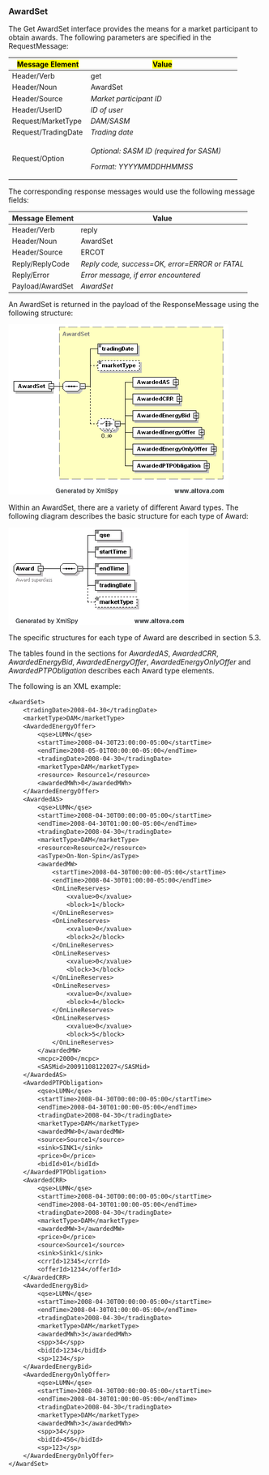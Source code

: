### AwardSet

The Get AwardSet interface provides the means for a market participant
to obtain awards. The following parameters are specified in the
RequestMessage:

<table>
<colgroup>
<col style="width: 34%" />
<col style="width: 65%" />
</colgroup>
<thead>
<tr class="header">
<th><mark>Message Element</mark></th>
<th><mark>Value</mark></th>
</tr>
</thead>
<tbody>
<tr class="odd">
<td>Header/Verb</td>
<td>get</td>
</tr>
<tr class="even">
<td>Header/Noun</td>
<td>AwardSet</td>
</tr>
<tr class="odd">
<td>Header/Source</td>
<td><em>Market participant ID</em></td>
</tr>
<tr class="even">
<td>Header/UserID</td>
<td><em>ID of user</em></td>
</tr>
<tr class="odd">
<td>Request/MarketType</td>
<td><em>DAM/SASM</em></td>
</tr>
<tr class="even">
<td>Request/TradingDate</td>
<td><em>Trading date</em></td>
</tr>
<tr class="odd">
<td>Request/Option</td>
<td><p><em>Optional: SASM ID (required for SASM)</em></p>
<p><em>Format: YYYYMMDDHHMMSS</em></p></td>
</tr>
</tbody>
</table>

The corresponding response messages would use the following message
fields:

| <span class="mark">Message Element</span> | <span class="mark">Value</span>                |
|-------------------------------------------|------------------------------------------------|
| Header/Verb                               | reply                                          |
| Header/Noun                               | AwardSet                                       |
| Header/Source                             | ERCOT                                          |
| Reply/ReplyCode                           | *Reply code, success=OK, error=ERROR or FATAL* |
| Reply/Error                               | *Error message, if error encountered*          |
| Payload/AwardSet                          | *AwardSet*                                     |


An AwardSet is returned in the payload of the ResponseMessage using
the following structure:

![AwardSet Structure](../Images/AwardSet_Structure.png)

Within an AwardSet, there are a variety of different Award types. The
following diagram describes the basic structure for each type of
Award:

![Award Structure](../Images/Award_Structure.png)

The specific structures for each type of Award are described in section
5.3.

The tables found in the sections for *AwardedAS*, *AwardedCRR*, *AwardedEnergyBid*, *AwardedEnergyOffer*, *AwardedEnergyOnlyOffer* and *AwardedPTPObligation* describes each Award
type elements.

The following is an XML example:

~~~
<AwardSet>
    <tradingDate>2008-04-30</tradingDate>
    <marketType>DAM</marketType>
    <AwardedEnergyOffer>
        <qse>LUMN</qse>
        <startTime>2008-04-30T23:00:00-05:00</startTime>
        <endTime>2008-05-01T00:00:00-05:00</endTime>
        <tradingDate>2008-04-30</tradingDate>
        <marketType>DAM</marketType>
        <resource> Resource1</resource>
        <awardedMWh>0</awardedMWh>
    </AwardedEnergyOffer>
    <AwardedAS>
        <qse>LUMN</qse>
        <startTime>2008-04-30T00:00:00-05:00</startTime>
        <endTime>2008-04-30T01:00:00-05:00</endTime>
        <tradingDate>2008-04-30</tradingDate>
        <marketType>DAM</marketType>
        <resource>Resource2</resource>
        <asType>On-Non-Spin</asType>
        <awardedMW>
            <startTime>2008-04-30T00:00:00-05:00</startTime>
            <endTime>2008-04-30T01:00:00-05:00</endTime>
            <OnLineReserves>
                <xvalue>0</xvalue>
                <block>1</block>
            </OnLineReserves>
            <OnLineReserves>
                <xvalue>0</xvalue>
                <block>2</block>
            </OnLineReserves>
            <OnLineReserves>
                <xvalue>0</xvalue>
                <block>3</block>
            </OnLineReserves>
            <OnLineReserves>
                <xvalue>0</xvalue>
                <block>4</block>
            </OnLineReserves>
            <OnLineReserves>
                <xvalue>0</xvalue>
                <block>5</block>
            </OnLineReserves>
        </awardedMW>
        <mcpc>2000</mcpc>
        <SASMid>20091108122027</SASMid>
    </AwardedAS>
    <AwardedPTPObligation>
        <qse>LUMN</qse>
        <startTime>2008-04-30T00:00:00-05:00</startTime>
        <endTime>2008-04-30T01:00:00-05:00</endTime>
        <tradingDate>2008-04-30</tradingDate>
        <marketType>DAM</marketType>
        <awardedMW>0</awardedMW>
        <source>Source1</source>
        <sink>SINK1</sink>
        <price>0</price>
        <bidId>01</bidId>
    </AwardedPTPObligation>
    <AwardedCRR>
        <qse>LUMN</qse>
        <startTime>2008-04-30T00:00:00-05:00</startTime>
        <endTime>2008-04-30T01:00:00-05:00</endTime>
        <tradingDate>2008-04-30</tradingDate>
        <marketType>DAM</marketType>
        <awardedMW>3</awardedMW>
        <price>0</price>
        <source>Source1</source>
        <sink>Sink1</sink>
        <crrId>12345</crrId>
        <offerId>1234</offerId>
    </AwardedCRR>
    <AwardedEnergyBid>
        <qse>LUMN</qse>
        <startTime>2008-04-30T00:00:00-05:00</startTime>
        <endTime>2008-04-30T01:00:00-05:00</endTime>
        <tradingDate>2008-04-30</tradingDate>
        <marketType>DAM</marketType>
        <awardedMWh>3</awardedMWh>
        <spp>34</spp>
        <bidId>1234</bidId>
        <sp>1234</sp>
    </AwardedEnergyBid>
    <AwardedEnergyOnlyOffer>
        <qse>LUMN</qse>
        <startTime>2008-04-30T00:00:00-05:00</startTime>
        <endTime>2008-04-30T01:00:00-05:00</endTime>
        <tradingDate>2008-04-30</tradingDate>
        <marketType>DAM</marketType>
        <awardedMWh>3</awardedMWh>
        <spp>34</spp>
        <bidId>456</bidId>
        <sp>123</sp>
    </AwardedEnergyOnlyOffer>
</AwardSet>
~~~
